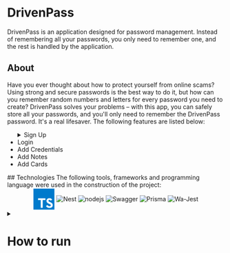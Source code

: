 # DrivenPass
DrivenPass is an application designed for password management. Instead of remembering all your passwords, you only need to remember one, and the rest is handled by the application.

## About

Have you ever thought about how to protect yourself from online scams? Using strong and secure passwords is the best way to do it, but how can you remember random numbers and letters for every password you need to create? DrivenPass solves your problems – with this app, you can safely store all your passwords, and you'll only need to remember the DrivenPass password. It's a real lifesaver. The following features are listed below:

<ul>
  <details>
    <summary>
      Sign Up
    </summary>
    <li>
      O usuário deve fornecer um e-mail válido e uma senha para poder criar um usuário. Se o e-mail já estiver em uso, a aplicação não pode criar a conta (409 Conflict). A senha precisa ser segura, ou seja, pelo menos 10 caracteres, 1 número, 1          letra minúscula, 1 letra maiúscula e um 1 caractere especial (400 Bad Request). 
    </li>
    <li>
      Por ser um dado extremamente sensível, a senha precisa ir para o banco criptografada. Utilize a biblioteca [bcrypt](https://www.npmjs.com/package/bcrypt) para isso.
    </li>
  </details>
  <li>Login</li>
  <li>Add Credentials</li>
  <li>Add Notes</li>
  <li>Add Cards</li>
</ul>
## Technologies
  The following tools, frameworks and programming language were used in the construction of the project: 
<div align="center">
  <img align="center" alt="Ts" height="50" width="50" src="https://raw.githubusercontent.com/devicons/devicon/master/icons/typescript/typescript-plain.svg">
  <img align="center" alt="Nest" height="50" width="50" src="https://static-00.iconduck.com/assets.00/nestjs-icon-2048x2040-3rrvcej8.png">
  <img align="center" alt="nodejs" height="50" width="50" src="https://cdn.worldvectorlogo.com/logos/nodejs-icon.svg">
  <img align="center" alt="Swagger" height="50" width="50" src="https://static-00.iconduck.com/assets.00/swagger-icon-512x512-halz44im.png">
  <img align="center" alt="Prisma" height="50" width="50" src="https://cdn.icon-icons.com/icons2/2107/PNG/512/file_type_light_prisma_icon_130444.png">
  <img align="center" alt="Wa-Jest" height="50" width="50" src="https://cdn.jsdelivr.net/gh/devicons/devicon/icons/jest/jest-plain.svg">
</div>
<details>
<summary>    
  
  
# How to run
  
  
</summary>
1. Clone this repository
2. Install Dependencies
```bash
npm install
```

3. Run the app with
```bash
# development
npm run start

# watch mode
npm run start:dev

# production mode
npm run start:prod
```

4. Run the tests with
```bash
# unit tests
npm run test

# e2e tests
npm run test:e2e

# test coverage
npm run test:cov
```
</details>
